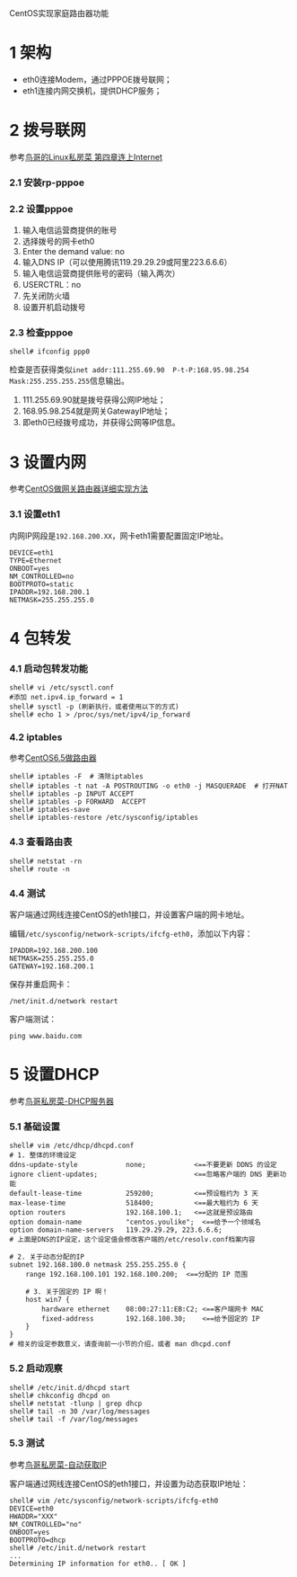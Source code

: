 CentOS实现家庭路由器功能

# 1 架构

- eth0连接Modem，通过PPPOE拨号联网；
- eth1连接内网交换机，提供DHCP服务；



# 2 拨号联网

参考[鸟哥的Linux私房菜 第四章连上Internet](http://cn.linux.vbird.org/linux_server/0130internet_connect_2.php)

### 2.1 安装rp-pppoe

### 2.2 设置pppoe

1. 输入电信运营商提供的账号
2. 选择拨号的网卡eth0
3. Enter the demand value: no
4. 输入DNS IP（可以使用腾讯119.29.29.29或阿里223.6.6.6）
5. 输入电信运营商提供账号的密码（输入两次）
6. USERCTRL：no
7. 先关闭防火墙
8. 设置开机启动拨号



### 2.3 检查pppoe

`shell# ifconfig ppp0`

检查是否获得类似`inet addr:111.255.69.90  P-t-P:168.95.98.254  Mask:255.255.255.255`信息输出。

1. 111.255.69.90就是拨号获得公网IP地址；
2. 168.95.98.254就是网关GatewayIP地址；
3. 即eth0已经拨号成功，并获得公网等IP信息。



# 3 设置内网

参考[CentOS做网关路由器详细实现方法](http://network.51cto.com/art/201512/500881.htm)

### 3.1 设置eth1

内网IP网段是`192.168.200.XX`，网卡eth1需要配置固定IP地址。

```shell
DEVICE=eth1
TYPE=Ethernet
ONBOOT=yes
NM_CONTROLLED=no
BOOTPROTO=static
IPADDR=192.168.200.1
NETMASK=255.255.255.0
```



# 4 包转发

### 4.1 启动包转发功能

```shell
shell# vi /etc/sysctl.conf 
#添加 net.ipv4.ip_forward = 1
shell# sysctl -p (刷新执行，或者使用以下的方式)
shell# echo 1 > /proc/sys/net/ipv4/ip_forward
```



### 4.2 iptables

参考[CentOS6.5做路由器](http://blog.51cto.com/gjr0512/1767923)

```shell
shell# iptables -F  # 清除iptables
shell# iptables -t nat -A POSTROUTING -o eth0 -j MASQUERADE  # 打开NAT
shell# iptables -p INPUT ACCEPT
shell# iptables -p FORWARD  ACCEPT
shell# iptables-save  
shell# iptables-restore /etc/sysconfig/iptables
```



### 4.3 查看路由表

```shell
shell# netstat -rn
shell# route -n
```



### 4.4 测试

客户端通过网线连接CentOS的eth1接口，并设置客户端的网卡地址。

编辑`/etc/sysconfig/network-scripts/ifcfg-eth0`，添加以下内容：

```shell
IPADDR=192.168.200.100
NETMASK=255.255.255.0
GATEWAY=192.168.200.1
```

保存并重启网卡：

```shell
/net/init.d/network restart 	
```

客户端测试：

```shell
ping www.baidu.com	
```



# 5 设置DHCP

参考[鸟哥私房菜-DHCP服务器](http://cn.linux.vbird.org/linux_server/0340dhcp_2.php)

### 5.1 基础设置

```shell
shell# vim /etc/dhcp/dhcpd.conf
# 1. 整体的环境设定
ddns-update-style            none;            <==不要更新 DDNS 的设定
ignore client-updates;                        <==忽略客户端的 DNS 更新功能
default-lease-time           259200;          <==预设租约为 3 天
max-lease-time               518400;          <==最大租约为 6 天
option routers               192.168.100.1;   <==这就是预设路由
option domain-name           "centos.youlike";  <==给予一个领域名
option domain-name-servers   119.29.29.29, 223.6.6.6;
# 上面是DNS的IP设定，这个设定值会修改客户端的/etc/resolv.conf档案内容

# 2. 关于动态分配的IP
subnet 192.168.100.0 netmask 255.255.255.0 {
    range 192.168.100.101 192.168.100.200;  <==分配的 IP 范围

    # 3. 关于固定的 IP 啊！
    host win7 {
        hardware ethernet    08:00:27:11:EB:C2; <==客户端网卡 MAC
        fixed-address        192.168.100.30;    <==给予固定的 IP
    }
}
# 相关的设定参数意义，请查询前一小节的介绍，或者 man dhcpd.conf
```

### 5.2 启动观察

```shell
shell# /etc/init.d/dhcpd start
shell# chkconfig dhcpd on
shell# netstat -tlunp | grep dhcp
shell# tail -n 30 /var/log/messages
shell# tail -f /var/log/messages
```

### 5.3 测试

参考[鸟哥私房菜-自动获取IP](http://cn.linux.vbird.org/linux_server/0130internet_connect_2.php#connect_auto)

客户端通过网线连接CentOS的eth1接口，并设置为动态获取IP地址：

```shell
shell# vim /etc/sysconfig/network-scripts/ifcfg-eth0
DEVICE=eth0
HWADDR="XXX"
NM_CONTROLLED="no"
ONBOOT=yes
BOOTPROTO=dhcp
shell# /etc/init.d/network restart
...
Determining IP information for eth0.. [ OK ] 
```



